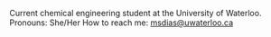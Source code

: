 Current chemical engineering student at the University of Waterloo.
Pronouns: She/Her
How to reach me: msdias@uwaterloo.ca

<!--
**mikhaella-dias/mikhaella-dias** is a ✨ _special_ ✨ repository because its `README.md` (this file) appears on your GitHub profile.

I am a chemical engineering student at the University of Waterloo.
Pronouns: She/Her
How to reach me: msdias@uwaterloo.ca
